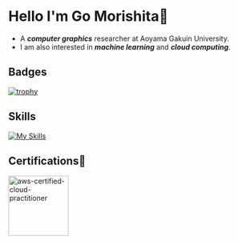 # Hello I'm Go Morishita👋
- A ***computer graphics*** researcher at Aoyama Gakuin University.
- I am also interested in ***machine learning*** and ***cloud computing***.

## Badges

[![trophy](https://github-profile-trophy.vercel.app/?username=Go-Morishita&rank=S,AAA,A,B)](https://github.com/ryo-ma/github-profile-trophy)

## Skills

[![My Skills](https://skillicons.dev/icons?i=python,cpp,typescript,nextjs,aws)](https://skillicons.dev)

## Certifications🏅
<img src="https://github.com/user-attachments/assets/b5c95b77-487a-490b-aa69-7f5d68dc9682" alt="aws-certified-cloud-practitioner" width="120"/>
